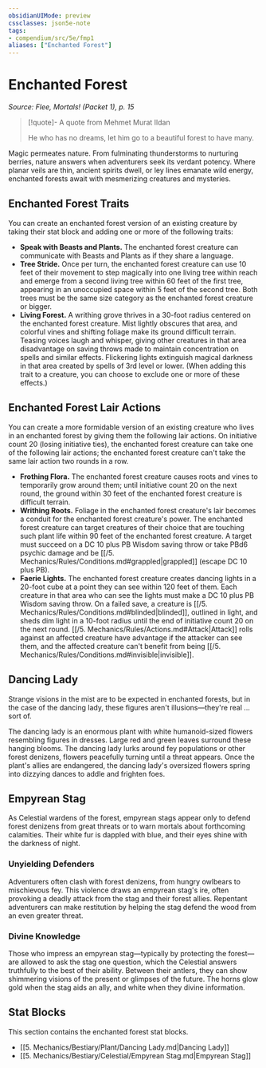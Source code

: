 ```yaml
---
obsidianUIMode: preview
cssclasses: json5e-note
tags:
- compendium/src/5e/fmp1
aliases: ["Enchanted Forest"]
---
```

# Enchanted Forest
*Source: Flee, Mortals! (Packet 1), p. 15* 

> [!quote]- A quote from Mehmet Murat Ildan  
> 
> He who has no dreams, let him go to a beautiful forest to have many.

Magic permeates nature. From fulminating thunderstorms to nurturing berries, nature answers when adventurers seek its verdant potency. Where planar veils are thin, ancient spirits dwell, or ley lines emanate wild energy, enchanted forests await with mesmerizing creatures and mysteries.

## Enchanted Forest Traits

You can create an enchanted forest version of an existing creature by taking their stat block and adding one or more of the following traits:

- **Speak with Beasts and Plants.** The enchanted forest creature can communicate with Beasts and Plants as if they share a language.  
- **Tree Stride.** Once per turn, the enchanted forest creature can use 10 feet of their movement to step magically into one living tree within reach and emerge from a second living tree within 60 feet of the first tree, appearing in an unoccupied space within 5 feet of the second tree. Both trees must be the same size category as the enchanted forest creature or bigger.  
- **Living Forest.** A writhing grove thrives in a 30-foot radius centered on the enchanted forest creature. Mist lightly obscures that area, and colorful vines and shifting foliage make its ground difficult terrain. Teasing voices laugh and whisper, giving other creatures in that area disadvantage on saving throws made to maintain concentration on spells and similar effects. Flickering lights extinguish magical darkness in that area created by spells of 3rd level or lower. (When adding this trait to a creature, you can choose to exclude one or more of these effects.)  

## Enchanted Forest Lair Actions

You can create a more formidable version of an existing creature who lives in an enchanted forest by giving them the following lair actions. On initiative count 20 (losing initiative ties), the enchanted forest creature can take one of the following lair actions; the enchanted forest creature can't take the same lair action two rounds in a row.

- **Frothing Flora.** The enchanted forest creature causes roots and vines to temporarily grow around them; until initiative count 20 on the next round, the ground within 30 feet of the enchanted forest creature is difficult terrain.  
- **Writhing Roots.** Foliage in the enchanted forest creature's lair becomes a conduit for the enchanted forest creature's power. The enchanted forest creature can target creatures of their choice that are touching such plant life within 90 feet of the enchanted forest creature. A target must succeed on a DC 10 plus PB Wisdom saving throw or take PBd6 psychic damage and be [[/5. Mechanics/Rules/Conditions.md#grappled\|grappled]] (escape DC 10 plus PB).  
- **Faerie Lights.** The enchanted forest creature creates dancing lights in a 20-foot cube at a point they can see within 120 feet of them. Each creature in that area who can see the lights must make a DC 10 plus PB Wisdom saving throw. On a failed save, a creature is [[/5. Mechanics/Rules/Conditions.md#blinded\|blinded]], outlined in light, and sheds dim light in a 10-foot radius until the end of initiative count 20 on the next round. [[/5. Mechanics/Rules/Actions.md#Attack\|Attack]] rolls against an affected creature have advantage if the attacker can see them, and the affected creature can't benefit from being [[/5. Mechanics/Rules/Conditions.md#invisible\|invisible]].  

## Dancing Lady

Strange visions in the mist are to be expected in enchanted forests, but in the case of the dancing lady, these figures aren't illusions—they're real ... sort of.

The dancing lady is an enormous plant with white humanoid-sized flowers resembling figures in dresses. Large red and green leaves surround these hanging blooms. The dancing lady lurks around fey populations or other forest denizens, flowers peacefully turning until a threat appears. Once the plant's allies are endangered, the dancing lady's oversized flowers spring into dizzying dances to addle and frighten foes.

## Empyrean Stag

As Celestial wardens of the forest, empyrean stags appear only to defend forest denizens from great threats or to warn mortals about forthcoming calamities. Their white fur is dappled with blue, and their eyes shine with the darkness of night.

### Unyielding Defenders

Adventurers often clash with forest denizens, from hungry owlbears to mischievous fey. This violence draws an empyrean stag's ire, often provoking a deadly attack from the stag and their forest allies. Repentant adventurers can make restitution by helping the stag defend the wood from an even greater threat.

### Divine Knowledge

Those who impress an empyrean stag—typically by protecting the forest—are allowed to ask the stag one question, which the Celestial answers truthfully to the best of their ability. Between their antlers, they can show shimmering visions of the present or glimpses of the future. The horns glow gold when the stag aids an ally, and white when they divine information.

## Stat Blocks

This section contains the enchanted forest stat blocks.

- [[5. Mechanics/Bestiary/Plant/Dancing Lady.md\|Dancing Lady]]  
- [[5. Mechanics/Bestiary/Celestial/Empyrean Stag.md\|Empyrean Stag]]